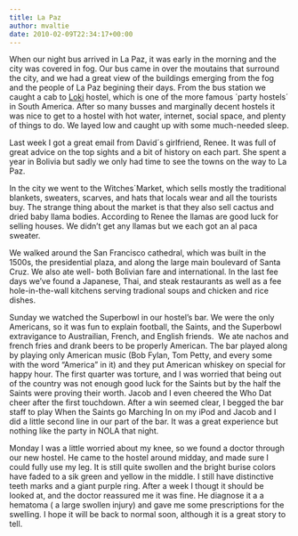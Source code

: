 ```yaml
---
title: La Paz
author: mvaltie
date: 2010-02-09T22:34:17+00:00
---
```

When our night bus arrived in La Paz, it was early in the morning and the city was covered in fog. Our bus came in over the moutains that surround the city, and we had a great view of the buildings emerging from the fog and the people of La Paz begining their days. From the bus station we caught a cab to <a href="http://www.lokihostel.com/" target="_blank" rel="noopener noreferrer">Loki</a> hostel, which is one of the more famous ´party hostels´ in South America. After so many busses and marginally decent hostels it was nice to get to a hostel with hot water, internet, social space, and plenty of things to do. We layed low and caught up with some much-needed sleep.

Last week I got a great email from David´s girlfriend, Renee. It was full of great advice on the top sights and a bit of history on each part. She spent a year in Bolivia but sadly we only had time to see the towns on the way to La Paz.

In the city we went to the Witches´Market, which sells mostly the traditional blankets, sweaters, scarves, and hats that locals wear and all the tourists buy. The strange thing about the market is that they also sell cactus and dried baby llama bodies. According to Renee the llamas are good luck for selling houses. We didn&#8217;t get any llamas but we each got an al paca sweater.

We walked around the San Francisco cathedral, which was built in the 1500s, the presidential plaza, and along the large main boulevard of Santa Cruz. We also ate well- both Bolivian fare and international. In the last fee days we&#8217;ve found a Japanese, Thai, and steak restaurants as well as a fee hole-in-the-wall kitchens serving tradional soups and chicken and rice dishes.

Sunday we watched the Superbowl in our hostel&#8217;s bar. We were the only Americans, so it was fun to explain football, the Saints, and the Superbowl extravigance to Austrailian, French, and English friends.  We ate nachos and french fries and drank beers to be properly American. The bar played along by playing only American music (Bob Fylan, Tom Petty, and every some with the word &#8220;America&#8221; in it) and they put American whiskey on special for happy hour. The first quarter was torture, and I was worried that being out of the country was not enough good luck for the Saints but by the half the Saints were proving their worth. Jacob and I even cheered the Who Dat cheer after the first touchdown. After a win seemed clear, I begged the bar staff to play When the Saints go Marching In on my iPod and Jacob and I did a little second line in our part of the bar. It was a great experience but nothing like the party in NOLA that night.

Monday I was a little worried about my knee, so we found a doctor through our new hostel. He came to the hostel around midday, and made sure I could fully use my leg. It is still quite swollen and the bright burise colors have faded to a sik green and yellow in the middle. I still have distinctive teeth marks and a giant purple ring. After a week I thougt it should be looked at, and the doctor reassured me it was fine. He diagnose it a a hematoma ( a large swollen injury) and gave me some prescriptions for the swelling. I hope it will be back to normal soon, although it is a great story to tell.